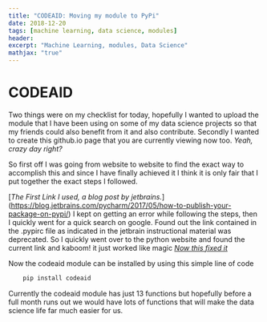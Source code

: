 ```yaml
---
title: "CODEAID: Moving my module to PyPi"
date: 2018-12-20
tags: [machine learning, data science, modules]
header:
excerpt: "Machine Learning, modules, Data Science"
mathjax: "true"
---
```


# CODEAID
Two things were on my checklist for today, hopefully I wanted
to upload the module that I have been using on some of my data
science projects so that my friends could also benefit from it
and also contribute. Secondly I wanted to create this github.io
page that you are currently viewing now too.
*Yeah, crazy day right?*

So first off I was going from website to website to find the 
exact way to accomplish this and since I have finally achieved it
I think it is only fair that I put together the exact steps I 
followed.


[*The First Link I used, a blog post by jetbrains.*]
(https://blog.jetbrains.com/pycharm/2017/05/how-to-publish-your-package-on-pypi/)
I kept on getting an error while following the steps, then I quickly 
went for a quick search on google. 
Found out the link contained in the .pypirc file as indicated in the jetbrain
instructional material was deprecated. So I quickly went over to the python
website and found the current link and kaboom! it just worked like magic
[*Now this fixed it*](https://packaging.python.org/guides/migrating-to-pypi-org/)

Now the codeaid module can be installed by using this simple line of code

```python
    pip install codeaid
```

Currently the codeaid module has just 13 functions but hopefully before a
full month runs out we would have lots of functions that will make
the data science life far much easier for us.